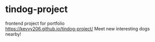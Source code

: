 # tindog-project
frontend project for portfolio<br>
https://kevvy206.github.io/tindog-project/
Meet new interesting dogs nearby!

